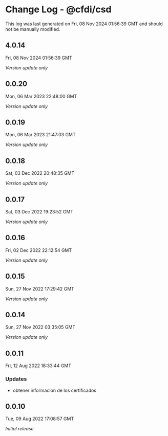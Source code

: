 # Change Log - @cfdi/csd

This log was last generated on Fri, 08 Nov 2024 01:56:39 GMT and should not be manually modified.

## 4.0.14
Fri, 08 Nov 2024 01:56:39 GMT

_Version update only_

## 0.0.20
Mon, 06 Mar 2023 22:48:00 GMT

_Version update only_

## 0.0.19
Mon, 06 Mar 2023 21:47:03 GMT

_Version update only_

## 0.0.18
Sat, 03 Dec 2022 20:48:35 GMT

_Version update only_

## 0.0.17
Sat, 03 Dec 2022 19:23:52 GMT

_Version update only_

## 0.0.16
Fri, 02 Dec 2022 22:12:54 GMT

_Version update only_

## 0.0.15
Sun, 27 Nov 2022 17:29:42 GMT

_Version update only_

## 0.0.14
Sun, 27 Nov 2022 03:35:05 GMT

_Version update only_

## 0.0.11
Fri, 12 Aug 2022 18:33:44 GMT

### Updates

- obtener informacion de los certificados

## 0.0.10
Tue, 09 Aug 2022 17:08:57 GMT

_Initial release_

